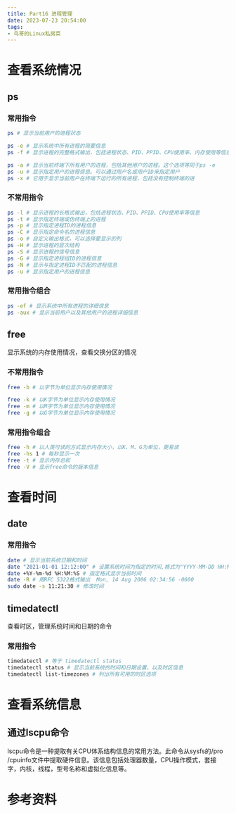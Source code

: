 ```yaml
---
title: Part16 进程管理
date: 2023-07-23 20:54:00
tags:
- 鸟哥的Linux私房菜
---
```



# 查看系统情况

## ps 

### 常用指令
```bash
ps # 显示当前用户的进程状态

ps -e # 显示系统中所有进程的简要信息
ps -f # 显示进程的完整格式输出，包括进程状态、PID、PPID、CPU使用率、内存使用等信息

ps -a # 显示当前终端下所有用户的进程，包括其他用户的进程。这个选项等同于ps -e
ps -u # 显示指定用户的进程信息。可以通过用户名或用户ID来指定用户
ps -x # 它用于显示当前用户在终端下运行的所有进程，包括没有控制终端的进
```
### 不常用指令
```bash
ps -l # 显示进程的长格式输出，包括进程状态、PID、PPID、CPU使用率等信息
ps -t # 显示指定终端或伪终端上的进程
ps -p # 显示指定进程ID的进程信息
ps -C # 显示指定命令名的进程信息
ps -o # 自定义输出格式，可以选择要显示的列
ps -H # 显示进程的层次结构
ps -S # 显示进程的信号信息
ps -G # 显示指定进程组ID的进程信息
ps -N # 显示与指定进程ID不匹配的进程信息
ps -u # 显示指定用户的进程信息
```
### 常用指令组合
```bash
ps -ef # 显示系统中所有进程的详细信息
ps -aux # 显示当前用户以及其他用户的进程详细信息
```



## free 
显示系统的内存使用情况，查看交换分区的情况
### 不常用指令
```bash
free -b # 以字节为单位显示内存使用情况

free -k # 以K字节为单位显示内存使用情况
free -m # 以M字节为单位显示内存使用情况
free -g # 以G字节为单位显示内存使用情况
```
### 常用指令组合
```bash
free -h # 以人类可读的方式显示内存大小，以K、M、G为单位，更易读
free -hs 1 # 每秒显示一次
free -t # 显示内存总和
free -V # 显示free命令的版本信息
```

# 查看时间
## date
### 常用指令
```bash
date # 显示当前系统日期和时间
date "2021-01-01 12:12:00" # 设置系统时间为指定的时间,格式为"YYYY-MM-DD HH:MM:SS"
date +%Y-%m-%d %H:%M:%S # 指定格式显示当前时间
date -R # 用RFC 5322格式输出  Mon, 14 Aug 2006 02:34:56 -0600
sudo date -s 11:21:30 # 修改时间
```



## timedatectl
查看时区，管理系统时间和日期的命令
### 常用指令
```bash
timedatectl # 等于 timedatectl status
timedatectl status # 显示当前系统的时间和日期设置，以及时区信息
timedatectl list-timezones # 列出所有可用的时区选项
```

# 查看系统信息

## 通过lscpu命令
lscpu命令是一种提取有关CPU体系结构信息的常用方法。此命令从sysfs的/pro /cpuinfo文件中提取硬件信息。该信息包括处理器数量，CPU操作模式，套接字，内核，线程，型号名称和虚拟化信息等。


# 参考资料